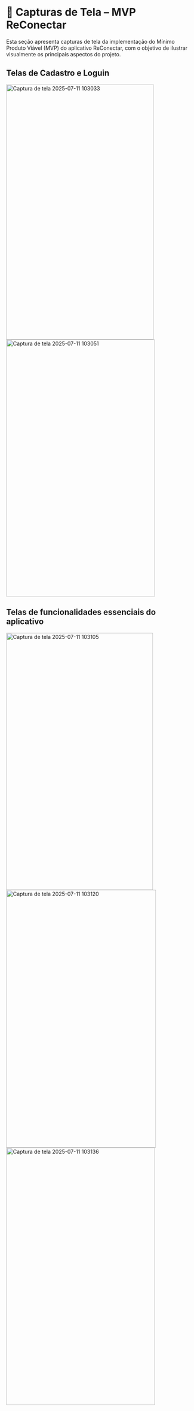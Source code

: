 # 📱 Capturas de Tela – MVP ReConectar

Esta seção apresenta capturas de tela da implementação do Mínimo Produto Viável (MVP) do aplicativo ReConectar, com o objetivo de ilustrar visualmente os principais aspectos do projeto.

**Telas de Cadastro e Loguin**
---

<img width="395" height="681" alt="Captura de tela 2025-07-11 103033" src="https://github.com/user-attachments/assets/ad38ebe3-2a96-4c40-be48-0f323b92198e" />

<img width="398" height="686" alt="Captura de tela 2025-07-11 103051" src="https://github.com/user-attachments/assets/eabf4738-3b2e-4a54-8e5d-7bb8a8134317" />

**Telas de funcionalidades essenciais do aplicativo**
---

<img width="393" height="686" alt="Captura de tela 2025-07-11 103105" src="https://github.com/user-attachments/assets/585e215b-4c65-4bec-bc67-82ab87105430" />

<img width="401" height="688" alt="Captura de tela 2025-07-11 103120" src="https://github.com/user-attachments/assets/9262fa12-cac5-491b-a03f-e8eaef268eb0" />

<img width="398" height="687" alt="Captura de tela 2025-07-11 103136" src="https://github.com/user-attachments/assets/cb027756-b1c8-4378-b3e1-6c5a8f8c0ca7" />
